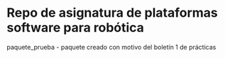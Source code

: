 # Repo de asignatura de plataformas software para robótica
paquete_prueba - paquete creado con motivo del boletín 1 de prácticas
